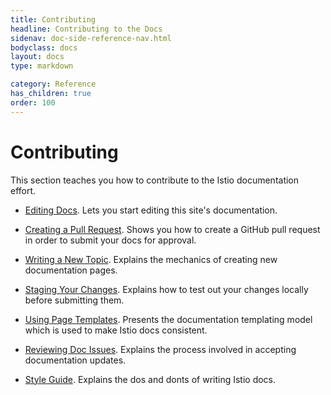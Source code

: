 ```yaml
---
title: Contributing
headline: Contributing to the Docs
sidenav: doc-side-reference-nav.html
bodyclass: docs
layout: docs
type: markdown

category: Reference
has_children: true
order: 100
---
```


# Contributing

This section teaches you how to contribute to the Istio documentation effort.

- [Editing Docs](./editing.html). Lets you start editing this
site's documentation.

- [Creating a Pull Request](./creating-a-pull-request.html). Shows you
how to create a GitHub pull request in order to submit your docs for approval.

- [Writing a New Topic](./writing-a-new-topic.html). Explains the
mechanics of creating new documentation pages.

- [Staging Your Changes](./staging-your-changes.html). Explains how
to test out your changes locally before submitting them.

- [Using Page Templates](./using-page-templates.html). Presents
the documentation templating model which is used to make Istio docs consistent.

- [Reviewing Doc Issues](./reviewing-doc-issues.html). Explains
the process involved in accepting documentation updates.

- [Style Guide](./style-guide.html). Explains the dos and donts
of writing Istio docs.
